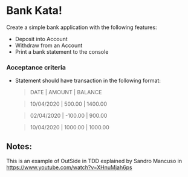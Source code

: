 # Bank Kata!

Create a simple bank application with the following features:

- Deposit into Account
- Withdraw from an Account
- Print a bank statement to the console

### Acceptance criteria

- Statement should have transaction in the following format:

  > DATE | AMOUNT | BALANCE

  > 10/04/2020 | 500.00 | 1400.00

  > 02/04/2020 | -100.00 | 900.00

  > 10/04/2020 | 1000.00 | 1000.00

## Notes:

This is an example of OutSide in TDD explained by Sandro Mancuso in https://www.youtube.com/watch?v=XHnuMjah6ps
